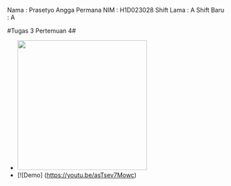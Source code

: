 Nama : Prasetyo Angga Permana
NIM : H1D023028
Shift Lama : A
Shift Baru : A

#Tugas 3 Pertemuan 4#
- <img src="assets/tugas3.png" width="300"/>
- [![Demo] (https://youtu.be/asTsev7Mowc)


